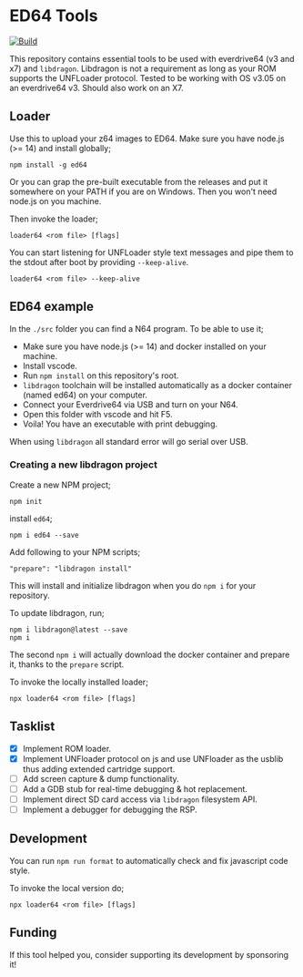 # ED64 Tools

[![Build](https://github.com/anacierdem/ed64/actions/workflows/ci.yml/badge.svg?branch=master)](https://github.com/anacierdem/ed64/actions/workflows/ci.yml?branch=master)

This repository contains essential tools to be used with everdrive64 (v3 and x7) and `libdragon`.
Libdragon is not a requirement as long as your ROM supports the UNFLoader protocol.
Tested to be working with OS v3.05 on an everdrive64 v3. Should also work on an X7.

## Loader

Use this to upload your z64 images to ED64. Make sure you have node.js (>= 14) and install globally;

    npm install -g ed64

Or you can grap the pre-built executable from the releases and put it somewhere on your PATH if you are on Windows. Then you won't need node.js on you machine.

Then invoke the loader;

    loader64 <rom file> [flags]

You can start listening for UNFLoader style text messages and pipe them to the stdout after boot by providing `--keep-alive`.

    loader64 <rom file> --keep-alive

## ED64 example

In the `./src` folder you can find a N64 program. To be able to use it;

- Make sure you have node.js (>= 14) and docker installed on your machine.
- Install vscode.
- Run `npm install` on this repository's root.
- `libdragon` toolchain will be installed automatically as a docker container (named ed64) on your computer.
- Connect your Everdrive64 via USB and turn on your N64.
- Open this folder with vscode and hit F5.
- Voila! You have an executable with print debugging.

When using `libdragon` all standard error will go serial over USB.

### Creating a new libdragon project

Create a new NPM project;

    npm init

install `ed64`;

    npm i ed64 --save

Add following to your NPM scripts;

    "prepare": "libdragon install"

This will install and initialize libdragon when you do `npm i` for your repository.

To update libdragon, run;

    npm i libdragon@latest --save
    npm i

The second `npm i` will actually download the docker container and prepare it, thanks to the `prepare` script.

To invoke the locally installed loader;

    npx loader64 <rom file> [flags]

## Tasklist

- [x] Implement ROM loader.
- [x] Implement UNFloader protocol on js and use UNFloader as the usblib thus adding extended cartridge support.
- [ ] Add screen capture & dump functionality.
- [ ] Add a GDB stub for real-time debugging & hot replacement.
- [ ] Implement direct SD card access via `libdragon` filesystem API.
- [ ] Implement a debugger for debugging the RSP.

## Development

You can run `npm run format` to automatically check and fix javascript code style.

To invoke the local version do;

    npx loader64 <rom file> [flags]

## Funding

If this tool helped you, consider supporting its development by sponsoring it!

